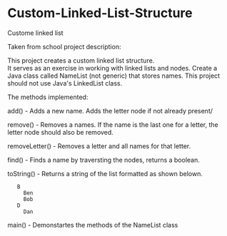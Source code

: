# Custom-Linked-List-Structure
Custome linked list

Taken from school project description:

This project creates a custom linked list structure.  
It serves as an exercise in working with linked lists and nodes.
Create a Java class called NameList (not generic) that stores names.
This project should not use Java's LinkedList class.

The methods implemented:

add() - Adds a new name. Adds the letter node if not already present/

remove() - Removes a names. If the name is the last one for a letter, the letter node should also be removed.

removeLetter() - Removes a letter and all names for that letter.

find() - Finds a name by traversting the nodes, returns a boolean.

toString() - Returns a string of the list formatted as shown belown.

       B
         Ben
         Bob
       D
         Dan
         
main() - Demonstartes the methods of the NameList class
